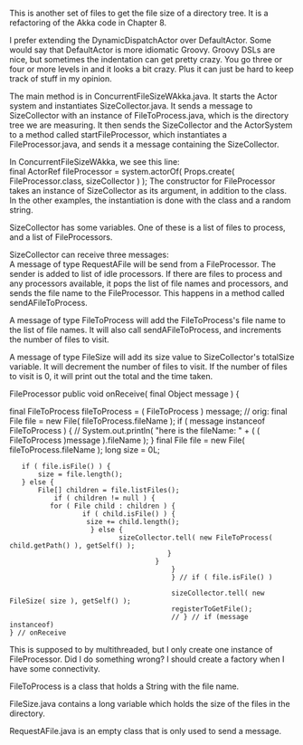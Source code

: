 This is another set of files to get the file size of a directory tree. It is a refactoring of the Akka code in Chapter 8.    

I prefer extending the DynamicDispatchActor over DefaultActor. Some would say that DefaultActor is more idiomatic Groovy. Groovy DSLs are nice, but sometimes the indentation can get pretty crazy. You go three or four or more levels in and it looks a bit crazy. Plus it can just be hard to keep track of stuff in my opinion.    

The main method is in ConcurrentFileSizeWAkka.java. It starts the Actor system and instantiates SizeCollector.java. It sends a message to SizeCollector with an instance of FileToProcess.java, which is the directory tree we are measuring. It then sends the SizeCollector and the ActorSystem to a method called startFileProcessor, which instantiates a FileProcessor.java, and sends it a message containing the SizeCollector.     

In ConcurrentFileSizeWAkka, we see this line:    
final ActorRef fileProcessor = system.actorOf( Props.create( FileProcessor.class, sizeCollector ) );
The constructor for FileProcessor takes an instance of SizeCollector as its argument, in addition to the class. In the other examples, the instantiation is done with the class and a random string.     


SizeCollector has some variables. One of these is a list of files to process, and a list of FileProcessors.     

SizeCollector can receive three messages:      
A message of type RequestAFile will be send from a FileProcessor. The sender is added to list of idle processors. If there are files to process and any processors available, it pops the list of file names and processors, and sends the file name to the FileProcessor. This happens in a method called sendAFileToProcess.    

A message of type FileToProcess will add the FileToProcess's file name to the list of file names. It will also call sendAFileToProcess, and increments the number of files to visit.    

A message of type FileSize will add its size value to SizeCollector's totalSize variable. It will decrement the number of files to visit. If the number of files to visit is 0, it will print out the total and the time taken.    


FileProcessor
   public void onReceive( final Object message ) {

   final FileToProcess fileToProcess = ( FileToProcess ) message;
   // orig: final File file = new File( fileToProcess.fileName );
   if ( message instanceof FileToProcess ) {
       // System.out.println( "here is the fileName: " + ( ( FileToProcess )message ).fileName );
       }
       final File file = new File( fileToProcess.fileName );
       long size = 0L;

       if ( file.isFile() ) {
           size = file.length();
	   } else {
	       File[] children = file.listFiles();
	           if ( children != null ) {
		      for ( File child : children ) {
		      	      if ( child.isFile() ) { 
			      	   size += child.length(); 
				   	    } else {
					      	   sizeCollector.tell( new FileToProcess( child.getPath() ), getSelf() );
						   		           }
										}
										    }
										    } // if ( file.isFile() )

										    sizeCollector.tell( new FileSize( size ), getSelf() );
										    registerToGetFile();
										    // } // if (message instanceof)
    } // onReceive

This is supposed to by multithreaded, but I only create one instance of FileProcessor. Did I do something wrong? I should create a factory when I have some connectivity.    

FileToProcess is a class that holds a String with the file name.    

FileSize.java contains a long variable which holds the size of the files in the directory.

RequestAFile.java is an empty class that is only used to send a message.    

